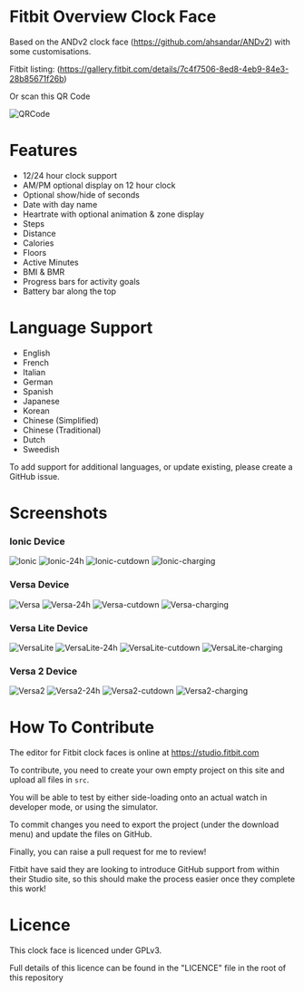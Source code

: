 # Fitbit Overview Clock Face

Based on the ANDv2 clock face (https://github.com/ahsandar/ANDv2) with some customisations.

Fitbit listing: (https://gallery.fitbit.com/details/7c4f7506-8ed8-4eb9-84e3-28b85671f26b)

Or scan this QR Code

![QRCode](https://github.com/BlythMeister/Fitbit-Overview-Face/blob/master/screenshots/QR.png?raw=true)

# Features

* 12/24 hour clock support
* AM/PM optional display on 12 hour clock
* Optional show/hide of seconds
* Date with day name
* Heartrate with optional animation & zone display
* Steps
* Distance
* Calories
* Floors
* Active Minutes
* BMI & BMR
* Progress bars for activity goals
* Battery bar along the top

# Language Support

* English
* French
* Italian
* German
* Spanish
* Japanese
* Korean
* Chinese (Simplified)
* Chinese (Traditional)
* Dutch
* Sweedish

To add support for additional languages, or update existing, please create a GitHub issue.

# Screenshots

### Ionic Device

![Ionic](https://github.com/BlythMeister/Fitbit-Overview-Face/blob/master/screenshots/Ionic/1.base.png?raw=true)
![Ionic-24h](https://github.com/BlythMeister/Fitbit-Overview-Face/blob/master/screenshots/Ionic/2.24h.png?raw=true)
![Ionic-cutdown](https://github.com/BlythMeister/Fitbit-Overview-Face/blob/master/screenshots/Ionic/3.cutdown.png?raw=true)
![Ionic-charging](https://github.com/BlythMeister/Fitbit-Overview-Face/blob/master/screenshots/Ionic/4.charging.png?raw=true)

### Versa Device

![Versa](https://github.com/BlythMeister/Fitbit-Overview-Face/blob/master/screenshots/Versa/1.base.png?raw=true)
![Versa-24h](https://github.com/BlythMeister/Fitbit-Overview-Face/blob/master/screenshots/Versa/2.24h.png?raw=true)
![Versa-cutdown](https://github.com/BlythMeister/Fitbit-Overview-Face/blob/master/screenshots/Versa/3.cutdown.png?raw=true)
![Versa-charging](https://github.com/BlythMeister/Fitbit-Overview-Face/blob/master/screenshots/Versa/4.charging.png?raw=true)

### Versa Lite Device

![VersaLite](https://github.com/BlythMeister/Fitbit-Overview-Face/blob/master/screenshots/VersaLite/1.base.png?raw=true)
![VersaLite-24h](https://github.com/BlythMeister/Fitbit-Overview-Face/blob/master/screenshots/VersaLite/2.24h.png?raw=true)
![VersaLite-cutdown](https://github.com/BlythMeister/Fitbit-Overview-Face/blob/master/screenshots/VersaLite/3.cutdown.png?raw=true)
![VersaLite-charging](https://github.com/BlythMeister/Fitbit-Overview-Face/blob/master/screenshots/VersaLite/4.charging.png?raw=true)

### Versa 2 Device

![Versa2](https://github.com/BlythMeister/Fitbit-Overview-Face/blob/master/screenshots/Versa2/1.base.png?raw=true)
![Versa2-24h](https://github.com/BlythMeister/Fitbit-Overview-Face/blob/master/screenshots/Versa2/2.24h.png?raw=true)
![Versa2-cutdown](https://github.com/BlythMeister/Fitbit-Overview-Face/blob/master/screenshots/Versa2/3.cutdown.png?raw=true)
![Versa2-charging](https://github.com/BlythMeister/Fitbit-Overview-Face/blob/master/screenshots/Versa2/4.charging.png?raw=true)

# How To Contribute

The editor for Fitbit clock faces is online at https://studio.fitbit.com

To contribute, you need to create your own empty project on this site and upload all files in `src`.

You will be able to test by either side-loading onto an actual watch in developer mode, or using the simulator.

To commit changes you need to export the project (under the download menu) and update the files on GitHub.

Finally, you can raise a pull request for me to review!

Fitbit have said they are looking to introduce GitHub support from within their Studio site, so this should make the process easier once they complete this work!

# Licence

This clock face is licenced under GPLv3.

Full details of this licence can be found in the "LICENCE" file in the root of this repository
